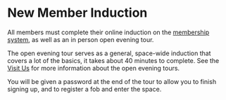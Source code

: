 # New Member Induction 
All members must complete their online induction on the [membership system](https://members.hacman.org.uk), as well as an in person open evening tour.

The open evening tour serves as a general, space-wide induction that covers a lot of the basics, it takes about 40 minutes to complete. See the [Visit Us](https://www.hacman.org.uk/visit-us/) for more information about the open evening tours.

You will be given a password at the end of the tour to allow you to finish signing up, and to register a fob and enter the space.